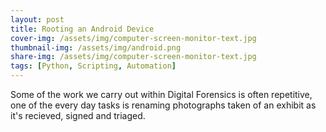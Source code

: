 ```yaml
---
layout: post
title: Rooting an Android Device
cover-img: /assets/img/computer-screen-monitor-text.jpg
thumbnail-img: /assets/img/android.png
share-img: /assets/img/computer-screen-monitor-text.jpg
tags: [Python, Scripting, Automation]
---
```


Some of the work we carry out within Digital Forensics is often repetitive, one of the every day tasks is renaming photographs taken of an exhibit as it's recieved, signed and triaged.
